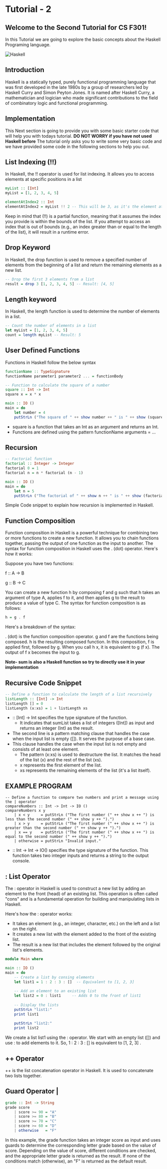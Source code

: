 # Tutorial - 2

## Welcome to the Second Tutorial for CS F301!
In this Tutorial we are going to explore the basic concepts about the Haskell Programing language.

![Haskell](https://miro.medium.com/v2/resize:fit:1166/1*-DMa8q1JrW7CG6imgITacA.png)

## Introduction
Haskell is a statically typed, purely functional programming language that was first developed in the late 1980s by a group of researchers led by Haskell Curry and Simon Peyton Jones. It is named after Haskell Curry, a mathematician and logician who made significant contributions to the field of combinatory logic and functional programming.

## Implementation
This Next section is going to provide you with some basic starter code that will help you with todays tutorial. 
**DO NOT WORRY if you have not used Haskell before**
The tutorial only asks you to write some very basic code and we have provided some code in the following sections to help you out.

## List Indexing (!!)
In Haskell, the !! operator is used for list indexing. It allows you to access elements at specific positions in a list

```Haskell
myList :: [Int]
myList = [1, 2, 3, 4, 5]

elementAtIndex2 :: Int
elementAtIndex2 = myList !! 2 -- This will be 3, as it's the element at index 2.

```

Keep in mind that (!!) is a partial function, meaning that it assumes the index you provide is within the bounds of the list. If you attempt to access an index that is out of bounds (e.g., an index greater than or equal to the length of the list), it will result in a runtime error. 

## Drop Keyword
In Haskell, the drop function is used to remove a specified number of elements from the beginning of a list and return the remaining elements as a new list.

```Haskell
-- Drop the first 3 elements from a list
result = drop 3 [1, 2, 3, 4, 5] -- Result: [4, 5]
```

## Length keyword
In Haskell, the length function is used to determine the number of elements in a list. 

```Haskell
-- Count the number of elements in a list
let myList = [1, 2, 3, 4, 5]
count = length myList -- Result: 5

```
## User Defined Functions
Functions in Haskell follow the below syntax

```Haskell
functionName :: TypeSignature
functionName parameter1 parameter2 ... = functionBody
```

```Haskell
-- Function to calculate the square of a number
square :: Int -> Int
square x = x * x

main :: IO ()
main = do
    let number = 4
    putStrLn ("The square of " ++ show number ++ " is " ++ show (square number))
```

- square is a function that takes an Int as an argument and returns an Int.
- Functions are defined using the pattern functionName arguments = ...

## Recursion

```haskell
-- Factorial function
factorial :: Integer -> Integer
factorial 0 = 1
factorial n = n * factorial (n - 1)

main :: IO ()
main = do
    let n = 5
    putStrLn ("The factorial of " ++ show n ++ " is " ++ show (factorial n))
```

Simple Code snippet to explain how recursion is implemented in Haskell.

## Function Composition
Function composition in Haskell is a powerful technique for combining two or more functions to create a new function. It allows you to chain functions together, passing the output of one function as the input to another. The syntax for function composition in Haskell uses the . (dot) operator. Here's how it works:

Suppose you have two functions:

f :: A -> B

g :: B -> C

You can create a new function h by composing f and g such that h takes an argument of type A, applies f to it, and then applies g to the result to produce a value of type C. The syntax for function composition is as follows:

```haskell
h = g . f
```
Here's a breakdown of the syntax:

. (dot) is the function composition operator.
g and f are the functions being composed.
h is the resulting composed function.
In this composition, f is applied first, followed by g. When you call h x, it is equivalent to g (f x). The output of f x becomes the input to g.

**Note- sum is also a Haskell function so try to directly use it in your implementation** 

## Recursive Code Snippet

```Haskell
-- Define a function to calculate the length of a list recursively
listLength :: [Int] -> Int
listLength [] = 0
listLength (x:xs) = 1 + listLength xs
```

- :: [Int] -> Int specifies the type signature of the function.
    - It indicates that sumList takes a list of integers ([Int]) as input and returns an integer (Int) as the result.
- The second line is a pattern matching clause that handles the case when the input list is empty ([]). It serves the purpose of a base case.
- This clause handles the case when the input list is not empty and consists of at least one element.
    - The pattern (x:xs) is used to destructure the list. It matches the head of the list (x) and the rest of the list (xs).
    - x represents the first element of the list.
    - xs represents the remaining elements of the list (it's a list itself).

## EXAMPLE PROGRAM
```
-- Define a function to compare two numbers and print a message using the | operator
compareNumbers :: Int -> Int -> IO ()
compareNumbers x y
    | x < y     = putStrLn ("The first number (" ++ show x ++ ") is less than the second number (" ++ show y ++ ").")
    | x > y     = putStrLn ("The first number (" ++ show x ++ ") is greater than the second number (" ++ show y ++ ").")
    | x == y    = putStrLn ("The first number (" ++ show x ++ ") is equal to the second number (" ++ show y ++ ").")
    | otherwise = putStrLn "Invalid input."
```

- :: Int -> Int -> IO() specifies the type signature of the function. This function takes two integer inputs and returns a string to the output console.

## : List Operator
The : operator in Haskell is used to construct a new list by adding an element to the front (head) of an existing list. This operation is often called "cons" and is a fundamental operation for building and manipulating lists in Haskell.

Here's how the : operator works:
- It takes an element (e.g., an integer, character, etc.) on the left and a list on the right.
- It creates a new list with the element added to the front of the existing list.
- The result is a new list that includes the element followed by the original list's elements.

```haskell
module Main where

main :: IO ()
main = do
    -- Create a list by consing elements
    let list1 = 1 : 2 : 3 : []  -- Equivalent to [1, 2, 3]
    
    -- Add an element to an existing list
    let list2 = 0 : list1     -- Adds 0 to the front of list1
    
    -- Display the lists
    putStrLn "list1:"
    print list1
    
    putStrLn "list2:"
    print list2

```
We create a list list1 using the : operator. We start with an empty list ([]) and use : to add elements to it. So, 1 : 2 : 3 : [] is equivalent to [1, 2, 3] .

## ++ Operator
++ is the list concatenation operator in Haskell. It is used to concatenate two lists together.

## Guard Operator |
```Haskell
grade :: Int -> String
grade score
    | score >= 90 = "A"
    | score >= 80 = "B"
    | score >= 70 = "C"
    | score >= 60 = "D"
    | otherwise   = "F"
```
In this example, the grade function takes an integer score as input and uses guards to determine the corresponding letter grade based on the value of score. Depending on the value of score, different conditions are checked, and the appropriate letter grade is returned as the result. If none of the conditions match (otherwise), an "F" is returned as the default result.

